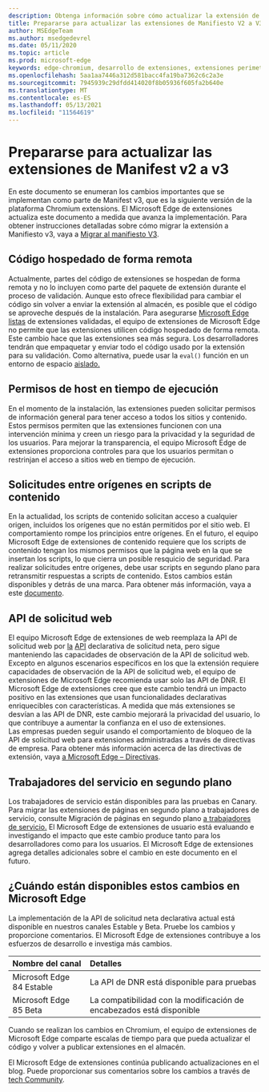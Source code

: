 ```yaml
---
description: Obtenga información sobre cómo actualizar la extensión de Manifiesto V2 a V3
title: Prepararse para actualizar las extensiones de Manifiesto V2 a V3
author: MSEdgeTeam
ms.author: msedgedevrel
ms.date: 05/11/2020
ms.topic: article
ms.prod: microsoft-edge
keywords: edge-chromium, desarrollo de extensiones, extensiones perimetrales, extensiones de explorador, complementos, desarrollador, manifiesto v3, migración a manifiesto v3
ms.openlocfilehash: 5aa1aa7446a312d581bacc4fa19ba7362c6c2a3e
ms.sourcegitcommit: 7945939c29dfdd414020f8b05936f605fa2b640e
ms.translationtype: MT
ms.contentlocale: es-ES
ms.lasthandoff: 05/13/2021
ms.locfileid: "11564619"
---
```

# <a name="prepare-to-update-your-extensions-from-manifest-v2-to-v3"></a>Prepararse para actualizar las extensiones de Manifest v2 a v3  

En este documento se enumeran los cambios importantes que se implementan como parte de Manifest v3, que es la siguiente versión de la plataforma Chromium extensions.  El Microsoft Edge de extensiones actualiza este documento a medida que avanza la implementación.  Para obtener instrucciones detalladas sobre cómo migrar la extensión a Manifiesto v3, vaya a [Migrar al manifiesto V3][ChromeDeveloperDocsExtensionsMv3Mv3MigrationChecklist].  

## <a name="remotely-hosted-code"></a>Código hospedado de forma remota  

Actualmente, partes del código de extensiones se hospedan de forma remota y no lo incluyen como parte del paquete de extensión durante el proceso de validación.  Aunque esto ofrece flexibilidad para cambiar el código sin volver a enviar la extensión al almacén, es posible que el código se aproveche después de la instalación.  Para asegurarse [Microsoft Edge listas][MicrosoftMicrosoftedgeAddons] de extensiones validadas, el equipo de extensiones de Microsoft Edge no permite que las extensiones utilicen código hospedado de forma remota.  Este cambio hace que las extensiones sea más segura.  Los desarrolladores tendrán que empaquetar y enviar todo el código usado por la extensión para su validación.  Como alternativa, puede usar la `eval()` función en un entorno de espacio [aislado.][ChromeDeveloperDocsExtensionsMv2Sandboxingeval]  

## <a name="run-time-host-permissions"></a>Permisos de host en tiempo de ejecución  

En el momento de la instalación, las extensiones pueden solicitar permisos de información general para tener acceso a todos los sitios y contenido.  Estos permisos permiten que las extensiones funcionen con una intervención mínima y creen un riesgo para la privacidad y la seguridad de los usuarios.  Para mejorar la transparencia, el equipo Microsoft Edge de extensiones proporciona controles para que los usuarios permitan o restrinjan el acceso a sitios web en tiempo de ejecución.  

## <a name="cross-origin-requests-in-content-scripts"></a>Solicitudes entre orígenes en scripts de contenido  

En la actualidad, los scripts de contenido solicitan acceso a cualquier origen, incluidos los orígenes que no están permitidos por el sitio web.  El comportamiento rompe los principios entre orígenes.  En el futuro, el equipo Microsoft Edge de extensiones de contenido requiere que los scripts de contenido tengan los mismos permisos que la página web en la que se insertan los scripts, lo que cierra un posible resquicio de seguridad.  Para realizar solicitudes entre orígenes, debe usar scripts en segundo plano para retransmitir respuestas a scripts de contenido.  Estos cambios están disponibles y detrás de una marca.  Para obtener más información, vaya a este [documento][ChromiumHomeChromiumSecurityExtensionContentScriptFetches].  

## <a name="web-request-api"></a>API de solicitud web  

El equipo Microsoft Edge de extensiones de web reemplaza la API de solicitud web por [la][ChromeDeveloperDocsExtensionsReferenceDeclarativenetrequest] [API][ChromeDeveloperDocsExtensionsReferenceWebrequest] declarativa de solicitud neta, pero sigue manteniendo las capacidades de observación de la API de solicitud web.  Excepto en algunos escenarios específicos en los que la extensión requiere capacidades de observación de la API de solicitud web, el equipo de extensiones de Microsoft Edge recomienda usar solo las API de DNR.  El Microsoft Edge de extensiones cree que este cambio tendrá un impacto positivo en las extensiones que usan funcionalidades declarativas enriquecibles con características.  A medida que más extensiones se desvían a las API de DNR, este cambio mejorará la privacidad del usuario, lo que contribuye a aumentar la confianza en el uso de extensiones.  
Las empresas pueden seguir usando el comportamiento de bloqueo de la API de solicitud web para extensiones administradas a través de directivas de empresa.  Para obtener más información acerca de las directivas de extensión, vaya [a Microsoft Edge – Directivas][DeployedgeMicrosoftEdgePoliciesExtensions].  

## <a name="background-service-workers"></a>Trabajadores del servicio en segundo plano  
 
Los trabajadores de servicio están disponibles para las pruebas en Canary.  Para migrar las extensiones de páginas en segundo plano a trabajadores de servicio, consulte Migración de páginas en segundo plano [a trabajadores de servicio.][ChromeDeveloperDocsExtensionsMv3MigratingToServiceWorkers]  El Microsoft Edge de extensiones de usuario está evaluando e investigando el impacto que este cambio produce tanto para los desarrolladores como para los usuarios.  El Microsoft Edge de extensiones agrega detalles adicionales sobre el cambio en este documento en el futuro.  

## <a name="when-are-these-changes-available-in-microsoft-edge"></a>¿Cuándo están disponibles estos cambios en Microsoft Edge  

La implementación de la API de solicitud neta declarativa actual está disponible en nuestros canales Estable y Beta.  Pruebe los cambios y proporcione comentarios.  El Microsoft Edge de extensiones contribuye a los esfuerzos de desarrollo e investiga más cambios.  

| Nombre del canal | Detalles |  
|:--- |:--- |  
| Microsoft Edge 84 Estable | La API de DNR está disponible para pruebas |  
| Microsoft Edge 85 Beta | La compatibilidad con la modificación de encabezados está disponible|  

Cuando se realizan los cambios en Chromium, el equipo de extensiones de Microsoft Edge comparte escalas de tiempo para que pueda actualizar el código y volver a publicar extensiones en el almacén.  

El Microsoft Edge de extensiones continúa publicando actualizaciones en el blog.  Puede proporcionar sus comentarios sobre los cambios a través de [tech Community][MicrosoftTechcommunityT5ArticlesManifestV3ChnagesAreNowAvailableInMicrosoftEdgeMP1780254].

<!-- links -->  

[DeployedgeMicrosoftEdgePoliciesExtensions]: /deployedge/microsoft-edge-policies#extensions "Extensiones - Microsoft Edge: directivas | Microsoft Docs"  

[MicrosoftMicrosoftedgeAddons]: https://microsoftedge.microsoft.com/addons "Microsoft Edge Complementos"  

[MicrosoftTechcommunityT5ArticlesManifestV3ChnagesAreNowAvailableInMicrosoftEdgeMP1780254]: https://techcommunity.microsoft.com/t5/articles/manifest-v3-changes-are-now-available-in-microsoft-edge/m-p/1780254 "Los cambios del manifiesto V3 ya están disponibles en Microsoft Edge | Microsoft Tech Community"  

[ChromeDeveloperDocsExtensionsMv2Sandboxingeval]: https://developer.chrome.com/docs/extensions/mv2/sandboxingEval "Uso de eval en extensiones de Chrome | Desarrolladores de Chrome"  
[ChromeDeveloperDocsExtensionsMv3MigratingToServiceWorkers]:  https://developer.chrome.com/docs/extensions/mv3/migrating_to_service_workers "Migración de páginas en segundo plano a trabajadores de servicio | Desarrolladores de Chrome"  
[ChromeDeveloperDocsExtensionsMv3Mv3MigrationChecklist]: https://developer.chrome.com/docs/extensions/mv3/mv3-migration-checklist "Lista de comprobación de migración de manifiesto V3 | Desarrolladores de Chrome"    

[ChromeDeveloperDocsExtensionsReferenceDeclarativenetrequest]: https://developer.chrome.com/docs/extensions/reference/declarativeNetRequest "chrome.declarativeNetRequest | Desarrolladores de Chrome"  
[ChromeDeveloperDocsExtensionsReferenceWebrequest]: https://developer.chrome.com/docs/extensions/reference/webRequest "chrome.webRequest | Desarrolladores de Chrome"  

[ChromiumHomeChromiumSecurityExtensionContentScriptFetches]: https://www.chromium.org/Home/chromium-security/extension-content-script-fetches "Cambios en solicitudes entre orígenes en scripts de contenido de extensión de Chrome | The Chromium Projects"  
